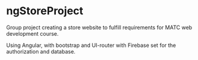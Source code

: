 # ngStoreProject

Group project creating a store website to fulfill requirements for MATC web development course.

Using Angular, with bootstrap and UI-router with Firebase set for the authorization and database.
